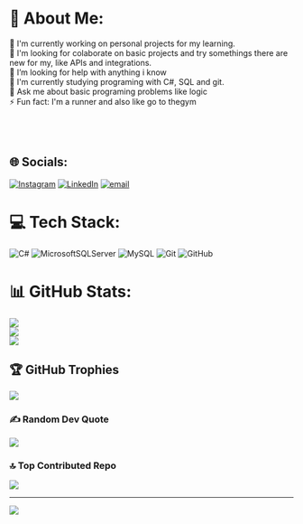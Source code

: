 # 💫 About Me:
🔭 I'm currently working on personal projects for my learning.   <br>👯 I'm looking for colaborate on basic projects and try somethings there are new for my, like APIs and integrations. <br>🤝 I’m looking for help with anything i know<br>🌱 I'm currently studying programing with C#, SQL and git. <br>💬 Ask me about basic programing problems like logic<br>⚡ Fun fact: I'm a runner and also like go to thegym<br><br><br><br>


## 🌐 Socials:
[![Instagram](https://img.shields.io/badge/Instagram-%23E4405F.svg?logo=Instagram&logoColor=white)](https://instagram.com/Schw.lucas) [![LinkedIn](https://img.shields.io/badge/LinkedIn-%230077B5.svg?logo=linkedin&logoColor=white)](https://linkedin.com/in/https://www.linkedin.com/in/lucas-schwartz-souza/) [![email](https://img.shields.io/badge/Email-D14836?logo=gmail&logoColor=white)](mailto:lucassdesouza10@gmail.com) 

# 💻 Tech Stack:
![C#](https://img.shields.io/badge/c%23-%23239120.svg?style=for-the-badge&logo=csharp&logoColor=white) ![MicrosoftSQLServer](https://img.shields.io/badge/Microsoft%20SQL%20Server-CC2927?style=for-the-badge&logo=microsoft%20sql%20server&logoColor=white) ![MySQL](https://img.shields.io/badge/mysql-4479A1.svg?style=for-the-badge&logo=mysql&logoColor=white) ![Git](https://img.shields.io/badge/git-%23F05033.svg?style=for-the-badge&logo=git&logoColor=white) ![GitHub](https://img.shields.io/badge/github-%23121011.svg?style=for-the-badge&logo=github&logoColor=white)
# 📊 GitHub Stats:
![](https://github-readme-stats.vercel.app/api?username=SchwartzLucas&theme=radical&hide_border=false&include_all_commits=true&count_private=true)<br/>
![](https://nirzak-streak-stats.vercel.app/?user=SchwartzLucas&theme=radical&hide_border=false)<br/>
![](https://github-readme-stats.vercel.app/api/top-langs/?username=SchwartzLucas&theme=radical&hide_border=false&include_all_commits=true&count_private=true&layout=compact)

## 🏆 GitHub Trophies
![](https://github-profile-trophy.vercel.app/?username=SchwartzLucas&theme=radical&no-frame=true&no-bg=false&margin-w=4)

### ✍️ Random Dev Quote
![](https://quotes-github-readme.vercel.app/api?type=horizontal&theme=radical)

### 🔝 Top Contributed Repo
![](https://github-contributor-stats.vercel.app/api?username=SchwartzLucas&limit=5&theme=dark&combine_all_yearly_contributions=true)

---
[![](https://visitcount.itsvg.in/api?id=SchwartzLucas&icon=4&color=0)](https://visitcount.itsvg.in)

<!-- Proudly created with GPRM ( https://gprm.itsvg.in ) -->
